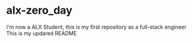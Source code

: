 # alx-zero_day
I'm now a ALX Student, this is my first repository as a full-stack engineer
This is my updared README
